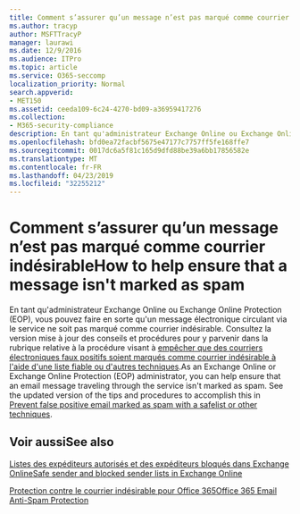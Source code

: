 ```yaml
---
title: Comment s’assurer qu’un message n’est pas marqué comme courrier indésirable
ms.author: tracyp
author: MSFTTracyP
manager: laurawi
ms.date: 12/9/2016
ms.audience: ITPro
ms.topic: article
ms.service: O365-seccomp
localization_priority: Normal
search.appverid:
- MET150
ms.assetid: ceeda109-6c24-4270-bd09-a36959417276
ms.collection:
- M365-security-compliance
description: En tant qu'administrateur Exchange Online ou Exchange Online Protection (EOP), vous pouvez faire en sorte qu'un message électronique circulant via le service ne soit pas marqué comme courrier indésirable. Consultez la version mise à jour des conseils et procédures pour y parvenir dans la rubrique relative à la procédure visant à empêcher que des courriers électroniques faux positifs soient marqués comme courrier indésirable à l'aide d'une liste fiable ou d'autres techniques.
ms.openlocfilehash: bfd0ea72facbf5675e47177c7757ff5fe168ffe7
ms.sourcegitcommit: 0017dc6a5f81c165d9dfd88be39a6bb17856582e
ms.translationtype: MT
ms.contentlocale: fr-FR
ms.lasthandoff: 04/23/2019
ms.locfileid: "32255212"
---
```

# <a name="how-to-help-ensure-that-a-message-isnt-marked-as-spam"></a><span data-ttu-id="fa366-104">Comment s’assurer qu’un message n’est pas marqué comme courrier indésirable</span><span class="sxs-lookup"><span data-stu-id="fa366-104">How to help ensure that a message isn't marked as spam</span></span>

<span data-ttu-id="fa366-p102">En tant qu'administrateur Exchange Online ou Exchange Online Protection (EOP), vous pouvez faire en sorte qu'un message électronique circulant via le service ne soit pas marqué comme courrier indésirable. Consultez la version mise à jour des conseils et procédures pour y parvenir dans la rubrique relative à la procédure visant à [empêcher que des courriers électroniques faux positifs soient marqués comme courrier indésirable à l'aide d'une liste fiable ou d'autres techniques](https://go.microsoft.com/fwlink/p/?LinkID=534224).</span><span class="sxs-lookup"><span data-stu-id="fa366-p102">As an Exchange Online or Exchange Online Protection (EOP) administrator, you can help ensure that an email message traveling through the service isn't marked as spam. See the updated version of the tips and procedures to accomplish this in [Prevent false positive email marked as spam with a safelist or other techniques](https://go.microsoft.com/fwlink/p/?LinkID=534224).</span></span> 
  
## <a name="see-also"></a><span data-ttu-id="fa366-107">Voir aussi</span><span class="sxs-lookup"><span data-stu-id="fa366-107">See also</span></span>

[<span data-ttu-id="fa366-108">Listes des expéditeurs autorisés et des expéditeurs bloqués dans Exchange Online</span><span class="sxs-lookup"><span data-stu-id="fa366-108">Safe sender and blocked sender lists in Exchange Online</span></span>](safe-sender-and-blocked-sender-lists-faq.md)

[<span data-ttu-id="fa366-109">Protection contre le courrier indésirable pour Office 365</span><span class="sxs-lookup"><span data-stu-id="fa366-109">Office 365 Email Anti-Spam Protection</span></span>](https://support.office.com/article/Office-365-Email-Anti-Spam-Protection-6a601501-a6a8-4559-b2e7-56b59c96a586)

